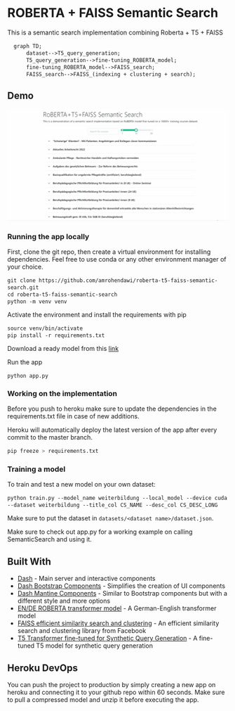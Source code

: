  # ROBERTA + FAISS Semantic Search

This is a semantic search implementation combining Roberta + T5 + FAISS


```mermaid
  graph TD;
      dataset-->T5_query_generation;
      T5_query_generation-->fine-tuning_ROBERTA_model;
      fine-tuning_ROBERTA_model-->FAISS_search;
      FAISS_search-->FAISS_(indexing + clustering + search);
```


## Demo
![demo](screenshots/demo.gif)

### Running the app locally

First, clone the git repo, then create a virtual environment for installing dependencies.
Feel free to use conda or any other environment manager of your choice.

```
git clone https://github.com/amrohendawi/roberta-t5-faiss-semantic-search.git
cd roberta-t5-faiss-semantic-search
python -m venv venv
```

Activate the environment and install the requirements with pip

```
source venv/bin/activate
pip install -r requirements.txt
```

Download a ready model from this [link](https://drive.google.com/file/d/1x2IVoogLX-WQq3Eu9BrR8wN2haXmPPGL/view?usp=sharing)


Run the app

```
python app.py
```

### Working on the implementation

Before you push to heroku make sure to update the dependencies in the requirements.txt file in case of new additions.

Heroku will automatically deploy the latest version of the app after every commit to the master branch.

```bash
pip freeze > requirements.txt
```

### Training a model

To train and test a new model on your own dataset:

```shell
python train.py --model_name weiterbildung --local_model --device cuda --dataset weiterbildung --title_col CS_NAME --desc_col CS_DESC_LONG
```

Make sure to put the dataset in `datasets/<dataset name>/dataset.json`.

Make sure to check out app.py for a working example on calling SemanticSearch and using it.

## Built With

- [Dash](https://dash.plot.ly/) - Main server and interactive components
- [Dash Bootstrap Components](https://dash-bootstrap-components.opensource.faculty.ai/) - Simplifies the creation of UI components
- [Dash Mantine Components](https://www.dash-mantine-components.com/) - Similar to Bootstrap components but with a different style and more options
- [EN/DE ROBERTA transformer model](https://huggingface.co/T-Systems-onsite/cross-en-de-roberta-sentence-transformer) - A German-English transformer model
- [FAISS efficient similarity search and clustering](https://github.com/facebookresearch/faiss) - An efficient similarity search and clustering library from Facebook
- [T5 Transformer fine-tuned for Synthetic Query Generation](https://huggingface.co/BeIR/query-gen-msmarco-t5-large-v1) - A fine-tuned T5 model for synthetic query generation


## Heroku DevOps

You can push the project to production by simply creating a new app on heroku and connecting it to your github repo within 60 seconds.
Make sure to pull a compressed model and unzip it before executing the app.
